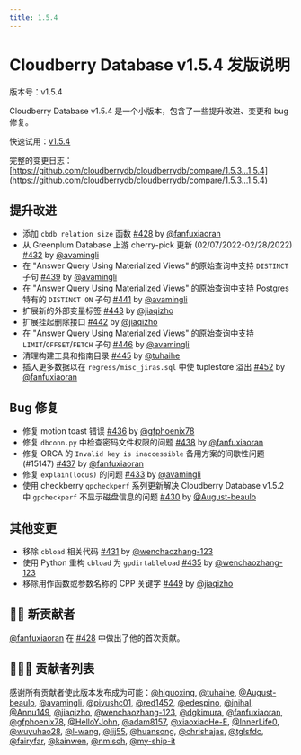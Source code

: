 ```yaml
---
title: 1.5.4
---
```


# Cloudberry Database v1.5.4 发版说明

版本号：v1.5.4

Cloudberry Database v1.5.4 是一个小版本，包含了一些提升改进、变更和 bug 修复。

快速试用：[v1.5.4](https://github.com/cloudberrydb/cloudberrydb/releases/tag/1.5.4)

完整的变更日志：[https://github.com/cloudberrydb/cloudberrydb/compare/1.5.3...1.5.4](https://github.com/cloudberrydb/cloudberrydb/compare/1.5.3...1.5.4)

## 提升改进

- 添加 `cbdb_relation_size` 函数 [#428](https://github.com/cloudberrydb/cloudberrydb/pull/428) by [@fanfuxiaoran](https://github.com/fanfuxiaoran)
- 从 Greenplum Database 上游 cherry-pick 更新 (02/07/2022-02/28/2022) [#432](https://github.com/cloudberrydb/cloudberrydb/pull/432) by [@avamingli](https://github.com/avamingli)
- 在 "Answer Query Using Materialized Views" 的原始查询中支持 `DISTINCT` 子句 [#439](https://github.com/cloudberrydb/cloudberrydb/pull/439) by [@avamingli](https://github.com/avamingli)
- 在 "Answer Query Using Materialized Views" 的原始查询中支持 Postgres 特有的 `DISTINCT ON` 子句 [#441](https://github.com/cloudberrydb/cloudberrydb/pull/441) by [@avamingli](https://github.com/avamingli)
- 扩展新的外部变量标签 [#443](https://github.com/cloudberrydb/cloudberrydb/pull/443) by [@jiaqizho](https://github.com/jiaqizho)
- 扩展挂起删除接口 [#442](https://github.com/cloudberrydb/cloudberrydb/pull/442) by [@jiaqizho](https://github.com/jiaqizho)
- 在 "Answer Query Using Materialized Views" 的原始查询中支持 `LIMIT`/`OFFSET`/`FETCH` 子句 [#446](https://github.com/cloudberrydb/cloudberrydb/pull/446) by [@avamingli](https://github.com/avamingli)
- 清理构建工具和指南目录 [#445](https://github.com/cloudberrydb/cloudberrydb/pull/445) by [@tuhaihe](https://github.com/tuhaihe)
- 插入更多数据以在 `regress/misc_jiras.sql` 中使 tuplestore 溢出 [#452](https://github.com/cloudberrydb/cloudberrydb/pull/452) by [@fanfuxiaoran](https://github.com/fanfuxiaoran)

## Bug 修复

- 修复 motion toast 错误 [#436](https://github.com/cloudberrydb/cloudberrydb/pull/436) by [@gfphoenix78](https://github.com/gfphoenix78)
- 修复 `dbconn.py` 中检查密码文件权限的问题 [#438](https://github.com/cloudberrydb/cloudberrydb/pull/438) by [@fanfuxiaoran](https://github.com/fanfuxiaoran)
- 修复 ORCA 的 `Invalid key is inaccessible` 备用方案的间歇性问题 (#15147) [#437](https://github.com/cloudberrydb/cloudberrydb/pull/437) by [@fanfuxiaoran](https://github.com/fanfuxiaoran)
- 修复 `explain(locus)` 的问题 [#433](https://github.com/cloudberrydb/cloudberrydb/pull/433) by [@avamingli](https://github.com/avamingli)
- 使用 checkberry `gpcheckperf` 系列更新解决 Cloudberry Database v1.5.2 中 `gpcheckperf` 不显示磁盘信息的问题 [#430](https://github.com/cloudberrydb/cloudberrydb/pull/430) by [@August-beaulo](https://github.com/August-beaulo)

## 其他变更

- 移除 `cbload` 相关代码 [#431](https://github.com/cloudberrydb/cloudberrydb/pull/431) by [@wenchaozhang-123](https://github.com/wenchaozhang-123)
- 使用 Python 重构 `cbload` 为 `gpdirtableload` [#435](https://github.com/cloudberrydb/cloudberrydb/pull/435) by [@wenchaozhang-123](https://github.com/wenchaozhang-123)
- 移除用作函数或参数名称的 CPP 关键字 [#449](https://github.com/cloudberrydb/cloudberrydb/pull/449) by [@jiaqizho](https://github.com/jiaqizho)

## 🙌🏻️ 新贡献者

[@fanfuxiaoran](https://github.com/fanfuxiaoran) 在 [#428](https://github.com/cloudberrydb/cloudberrydb/pull/428) 中做出了他的首次贡献。

## 🧑🏻‍💻 贡献者列表

感谢所有贡献者使此版本发布成为可能：[@higuoxing](https://github.com/higuoxing), [@tuhaihe](https://github.com/tuhaihe), [@August-beaulo](https://github.com/August-beaulo), [@avamingli](https://github.com/avamingli), [@piyushc01](https://github.com/piyushc01), [@red1452](https://github.com/red1452), [@edespino](https://github.com/edespino), [@jnihal](https://github.com/jnihal), [@Annu149](https://github.com/Annu149), [@jiaqizho](https://github.com/jiaqizho), [@wenchaozhang-123](https://github.com/wenchaozhang-123), [@dgkimura](https://github.com/dgkimura), [@fanfuxiaoran](https://github.com/fanfuxiaoran), [@gfphoenix78](https://github.com/gfphoenix78), [@HelloYJohn](https://github.com/HelloYJohn), [@adam8157](https://github.com/adam8157), [@xiaoxiaoHe-E](https://github.com/xiaoxiaoHe-E), [@InnerLife0](https://github.com/InnerLife0), [@wuyuhao28](https://github.com/wuyuhao28), [@l-wang](https://github.com/l-wang), [@lij55](https://github.com/lij55), [@huansong](https://github.com/huansong), [@chrishajas](https://github.com/chrishajas), [@tglsfdc](https://github.com/tglsfdc), [@fairyfar](https://github.com/fairyfar), [@kainwen](https://github.com/kainwen), [@nmisch](https://github.com/nmisch), [@my-ship-it](https://github.com/my-ship-it)
